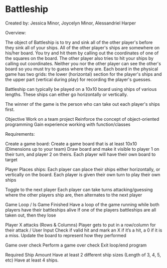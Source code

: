 # Battleship
Created by:
Jessica Minor,
Joycelyn Minor,
Alessandriel Harper

Overview:

The object of Battleship is to try and sink all of the other player's before they sink all of your ships. All of the other player's ships are somewhere on his/her board.  You try and hit them by calling out the coordinates of one of the squares on the board.  The other player also tries to hit your ships by calling out coordinates.  Neither you nor the other player can see the other's board so you must try to guess where they are.  Each board in the physical game has two grids:  the lower (horizontal) section for the player's ships and the upper part (vertical during play) for recording the player's guesses.

Battleship can typically be played on a 10x10 board using ships of various lengths. These ships can either go horizontally or vertically.

The winner of the game is the person who can take out each player's ships first. 


Objective
Work on a team project
Reinforce the concept of object-oriented programming
Gain experience working with function/classes

Requirements: 

Create a game board:
Create a game board that is at least 10x10 (Dimensions up to your team)
Draw board and make it visible to player 1 on their turn, and player 2 on theirs.
Each player will have their own board to target

Player Places ships:
Each player can place their ships either horizontally, or vertically on the board.
Each player is given their own turn to play their own ships

Toggle to the next player
Each player can take turns attacking/guessing where the other players ship are, then alternates to the next player

Game Loop / Is Game Finished
Have a loop of the game running while both players have their battleships alive
If one of the players battleships are all taken out, then they lose 

Player X attacks (Rows & Columns)
Player gets to put in a row/column for their attack / User Input
Check if valid hit and mark an X if it’s a hit, a 0 if it is a miss.
Update the board to represent how they performed

Game over check
Perform a game over check 
Exit loop/end program

Required Ship Amount
Have at least 2 different ship sizes (Length of 3, 4, 5, etc)
Have at least 4 ships.

